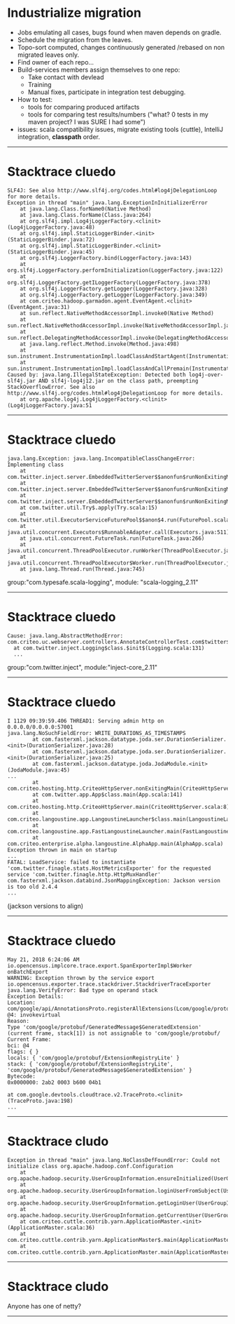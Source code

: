 # Industrialize migration

* Jobs emulating all cases, bugs found when maven depends on gradle.
* Schedule the migration from the leaves.
* Topo-sort computed, changes continuously generated /rebased on non migrated leaves only.
* Find owner of each repo...
* Build-services members assign themselves to one repo:
  * Take contact with devlead
  * Training
  * Manual fixes, participate in integration test debugging.
* How to test:
  * tools for comparing produced artifacts
  * tools for comparing test results/numbers ("what? 0 tests in my maven project? I was SURE I had some")
* issues: scala compatibility issues, migrate existing tools (cuttle), IntelliJ integration, __classpath__ order.

---

# Stacktrace cluedo

```
SLF4J: See also http://www.slf4j.org/codes.html#log4jDelegationLoop for more details.
Exception in thread "main" java.lang.ExceptionInInitializerError
    at java.lang.Class.forName0(Native Method)
    at java.lang.Class.forName(Class.java:264)
    at org.slf4j.impl.Log4jLoggerFactory.<clinit>(Log4jLoggerFactory.java:48)
    at org.slf4j.impl.StaticLoggerBinder.<init>(StaticLoggerBinder.java:72)
    at org.slf4j.impl.StaticLoggerBinder.<clinit>(StaticLoggerBinder.java:45)
    at org.slf4j.LoggerFactory.bind(LoggerFactory.java:143)
    at org.slf4j.LoggerFactory.performInitialization(LoggerFactory.java:122)
    at org.slf4j.LoggerFactory.getILoggerFactory(LoggerFactory.java:378)
    at org.slf4j.LoggerFactory.getLogger(LoggerFactory.java:328)
    at org.slf4j.LoggerFactory.getLogger(LoggerFactory.java:349)
    at com.criteo.hadoop.garmadon.agent.EventAgent.<clinit>(EventAgent.java:31)
    at sun.reflect.NativeMethodAccessorImpl.invoke0(Native Method)
    at sun.reflect.NativeMethodAccessorImpl.invoke(NativeMethodAccessorImpl.java:62)
    at sun.reflect.DelegatingMethodAccessorImpl.invoke(DelegatingMethodAccessorImpl.java:43)
    at java.lang.reflect.Method.invoke(Method.java:498)
    at sun.instrument.InstrumentationImpl.loadClassAndStartAgent(InstrumentationImpl.java:386)
    at sun.instrument.InstrumentationImpl.loadClassAndCallPremain(InstrumentationImpl.java:401)
Caused by: java.lang.IllegalStateException: Detected both log4j-over-slf4j.jar AND slf4j-log4j12.jar on the class path, preempting StackOverflowError. See also http://www.slf4j.org/codes.html#log4jDelegationLoop for more details.
    at org.apache.log4j.Log4jLoggerFactory.<clinit>(Log4jLoggerFactory.java:51
```

---
# Stacktrace cluedo

```
java.lang.Exception: java.lang.IncompatibleClassChangeError: Implementing class
    at com.twitter.inject.server.EmbeddedTwitterServer$$anonfun$runNonExitingMain$1.apply$mcV$sp(EmbeddedTwitterServer.scala:637)
    at com.twitter.inject.server.EmbeddedTwitterServer$$anonfun$runNonExitingMain$1.apply(EmbeddedTwitterServer.scala:624)
    at com.twitter.inject.server.EmbeddedTwitterServer$$anonfun$runNonExitingMain$1.apply(EmbeddedTwitterServer.scala:624)
    at com.twitter.util.Try$.apply(Try.scala:15)
    at com.twitter.util.ExecutorServiceFuturePool$$anon$4.run(FuturePool.scala:140)
    at java.util.concurrent.Executors$RunnableAdapter.call(Executors.java:511)
    at java.util.concurrent.FutureTask.run(FutureTask.java:266)
    at java.util.concurrent.ThreadPoolExecutor.runWorker(ThreadPoolExecutor.java:1142)
    at java.util.concurrent.ThreadPoolExecutor$Worker.run(ThreadPoolExecutor.java:617)
    at java.lang.Thread.run(Thread.java:745)
```
group:"com.typesafe.scala-logging", module: "scala-logging_2.11"

---
# Stacktrace cluedo

```
Cause: java.lang.AbstractMethodError: com.criteo.uc.webserver.controllers.AnnotateControllerTest.com$twitter$inject$Logging$_setter_$com$twitter$inject$Logging$$guiceAwareLogger_$eq(Lgrizzled/slf4j/Logger;)V
  at com.twitter.inject.Logging$class.$init$(Logging.scala:131)
  ...
```

group:"com.twitter.inject", module:"inject-core_2.11"

---
# Stacktrace cluedo

```
I 1129 09:39:59.406 THREAD1: Serving admin http on 0.0.0.0/0.0.0.0:57001
java.lang.NoSuchFieldError: WRITE_DURATIONS_AS_TIMESTAMPS
        at com.fasterxml.jackson.datatype.joda.ser.DurationSerializer.<init>(DurationSerializer.java:28)
        at com.fasterxml.jackson.datatype.joda.ser.DurationSerializer.<init>(DurationSerializer.java:25)
        at com.fasterxml.jackson.datatype.joda.JodaModule.<init>(JodaModule.java:45)
...
        at com.criteo.hosting.http.CriteoHttpServer.nonExitingMain(CriteoHttpServer.scala:8)
        at com.twitter.app.App$class.main(App.scala:141)
        at com.criteo.hosting.http.CriteoHttpServer.main(CriteoHttpServer.scala:8)
        at com.criteo.langoustine.app.LangoustineLauncher$class.main(LangoustineLauncher.scala:34)
        at com.criteo.langoustine.app.FastLangoustineLauncher.main(FastLangoustineLauncher.scala:35)
        at com.criteo.enterprise.alpha.langoustine.AlphaApp.main(AlphaApp.scala)
Exception thrown in main on startup
...
FATAL: LoadService: failed to instantiate 'com.twitter.finagle.stats.HostMetricsExporter' for the requested service 'com.twitter.finagle.http.HttpMuxHandler'
com.fasterxml.jackson.databind.JsonMappingException: Jackson version is too old 2.4.4
...

```
(jackson versions to align)

---

# Stacktrace cluedo
```
May 21, 2018 6:24:06 AM io.opencensus.implcore.trace.export.SpanExporterImpl$Worker onBatchExport
WARNING: Exception thrown by the service export io.opencensus.exporter.trace.stackdriver.StackdriverTraceExporter
java.lang.VerifyError: Bad type on operand stack
Exception Details:
Location:
com/google/api/AnnotationsProto.registerAllExtensions(Lcom/google/protobuf/ExtensionRegistryLite;)V @4: invokevirtual
Reason:
Type 'com/google/protobuf/GeneratedMessage$GeneratedExtension' (current frame, stack[1]) is not assignable to 'com/google/protobuf/
Current Frame:
bci: @4
flags: { }
locals: { 'com/google/protobuf/ExtensionRegistryLite' }
stack: { 'com/google/protobuf/ExtensionRegistryLite', 'com/google/protobuf/GeneratedMessage$GeneratedExtension' }
Bytecode:
0x0000000: 2ab2 0003 b600 04b1

at com.google.devtools.cloudtrace.v2.TraceProto.<clinit>(TraceProto.java:198)
...
```

---

# Stacktrace cludo
```
Exception in thread "main" java.lang.NoClassDefFoundError: Could not initialize class org.apache.hadoop.conf.Configuration
	at org.apache.hadoop.security.UserGroupInformation.ensureInitialized(UserGroupInformation.java:304)
	at org.apache.hadoop.security.UserGroupInformation.loginUserFromSubject(UserGroupInformation.java:891)
	at org.apache.hadoop.security.UserGroupInformation.getLoginUser(UserGroupInformation.java:857)
	at org.apache.hadoop.security.UserGroupInformation.getCurrentUser(UserGroupInformation.java:724)
	at com.criteo.cuttle.contrib.yarn.ApplicationMaster.<init>(ApplicationMaster.scala:36)
	at com.criteo.cuttle.contrib.yarn.ApplicationMaster$.main(ApplicationMaster.scala:104)
	at com.criteo.cuttle.contrib.yarn.ApplicationMaster.main(ApplicationMaster.scala)
 ```
---


# Stacktrace cludo

Anyone has one of netty?

---
